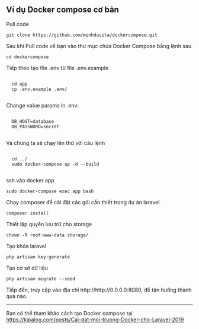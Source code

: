 <article class="markdown-body entry-content container-lg" itemprop="text">
  <h1>Ví dụ Docker compose cơ bản</h1>
  <p>Pull code</p>
  <pre><code>git clone https://github.com/minhducita/dockercompose.git</code></pre> 
  <p>Sau khi Pull code về bạn vào thư mục chứa Docker Compose bằng lệnh sau</p>
  <pre><code>cd dockercompose</code></pre> 
  <p>Tiếp theo tạo file .env từ file .env.example<p>
  <pre><code>
  cd app
  cp .env.example .env/
  </code></pre>
  <p>Change value params in .env:</p>
  <pre><code>
  DB_HOST=database
  DB_PASSWORD=secret
  </code></pre>
  
  
  <p>Và chúng ta sẽ chạy lên thử với câu lệnh</p>
  <pre><code>
  cd ../
  sudo docker-compose up -d --build
  </code></pre>
  
  <p>ssh vào docker app</p>
  <pre><code>sudo docker-compose exec app bash</code></pre>
  
  <p>Chạy composer để cài đặt các gói cần thiết trong dự án laravel</p>
  <pre><code>composer install</code></pre> 
  

<p>Thiết lập quyền lưu trữ cho storage</p>
<pre><code>chown -R root:www-data storage/</code></pre>
<p>Tạo khóa laravel</p>
<pre><code>php artisan key:generate</code></pre>

<p>Tạo cơ sở dữ liệu</p>
<pre><code>php artisan migrate --seed</code></pre>
  
<p>Tiếp đến, truy cập vào địa chỉ http://http://0.0.0.0:8080, để tận hưởng thành quả nào.</p>
<hr>
<p>Bạn có thể tham khảo cách tạo Docker compose tại <a href="https://kipalog.com/posts/Cai-dat-moi-truong-Docker-cho-Laravel-2019" rel="nofollow">https://kipalog.com/posts/Cai-dat-moi-truong-Docker-cho-Laravel-2019</a></p>
</article>
